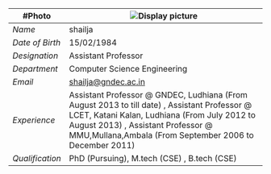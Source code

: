 
| #Photo | ![Display picture](Photos/Shailja.png) 
| ------ | -------- |
| *Name*| shailja|
| *Date of Birth* | 15/02/1984 |
| *Designation*| Assistant Professor |
| *Department* | Computer Science Engineering |
| *Email* |shailja@gndec.ac.in |
| *Experience* |  Assistant Professor @ GNDEC, Ludhiana (From August 2013 to till date) , Assistant Professor @ LCET, Katani Kalan,  Ludhiana (From July 2012 to August 2013) , Assistant Professor @ MMU,Mullana,Ambala (From September 2006 to December 2011) |
| *Qualification* | PhD (Pursuing), M.tech (CSE) , B.tech (CSE)  |
